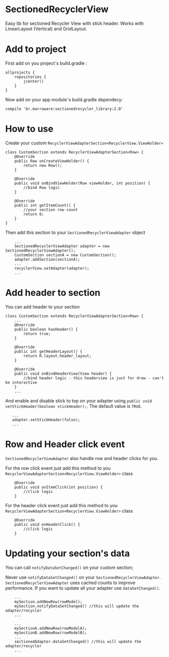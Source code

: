 # SectionedRecyclerView
Easy lib for sectioned Recycler View with stick header. Works with LinearLayout (Vertical) and GridLayout.

# Add to project

First add on you project\`s build.gradle :

```
allprojects {
    repositories {
        jcenter()
    }
}
```

Now add on your app module\`s build.gradle dependecy:
```
compile 'br.marraware:sectionedrecycler_library:2.0'
```

# How to use

Create your custom `RecyclerViewAdapterSection<RecyclerView.ViewHolder>`

```
class CustomSection extends RecyclerViewAdapterSection<Row> {
    @Override
    public Row onCreateViewHolder() {
        return new Row();
    }

    @Override
    public void onBindViewHolder(Row viewHolder, int position) {
    	//bind Row logic
    }

    @Override
    public int getItemCount() {
    	//your section row count
        return 0;
    }
}
```

Then add this section to your `SectionedRecyclerViewAdapter` object

```
	...
	SectionedRecyclerViewAdapter adapter = new SectionedRecyclerViewAdapter();
	CustomSection sectionA = new CustomSection();
	adapter.addSection(sectionA);
	...
    recyclerView.setAdapter(adapter);
    ...
```

# Add header to section

You can add header to your section

```
class CustomSection extends RecyclerViewAdapterSection<Row> {
    ...
    @Override
    public boolean hasHeader() {
        return true;
    }

    @Override
    public int getHeaderLayout() {
        return R.layout.header_layout;
    }

    @Override
    public void onBindHeaderView(View header) {
    	//bind header logic - this headerview is just for draw - can't be interactive
    }
    ...
```

And enable and disable stick to top on your adapter using `public void setStickHeader(boolean stickHeader);`. The default value is `TRUE`.

```
   ...
   adapter.setStickHeader(false);
   ...
```

# Row and Header click event

`SectionedRecyclerViewAdapter` also handle row and header clicks for you.

For the row click event just add this method to you `RecyclerViewAdapterSection<RecyclerView.ViewHolder>` class

```
    @Override
    public void onItemClick(int position) {
    	//click logic
    }
```

For the header click event just add this method to you `RecyclerViewAdapterSection<RecyclerView.ViewHolder>` class

```
    @Override
    public void onHeaderClick() {
        //click logic
    }
```

# Updating your section's data

You can call `notifyDataSetChanged()` on your custom section;

Never use `notifyDataSetChanged()` on your `SectionedRecyclerViewAdapter`. `SectionedRecyclerViewAdapter` uses cached counts to improve performance. If you want to update all your adapter use `dataSetChanged()`.

```
    ...
    mySection.addNewRow(rowModel);
    mySection.notifyDataSetChanged() //this will update the adapter/recycler
    ...
```
```
    ...
    mySectionA.addNewRow(rowModelA);
    mySectionB.addNewRow(rowModelB);
    ...
    sectionedAdapter.dataSetChanged() //this will update the adapter/recycler
    ...
```

